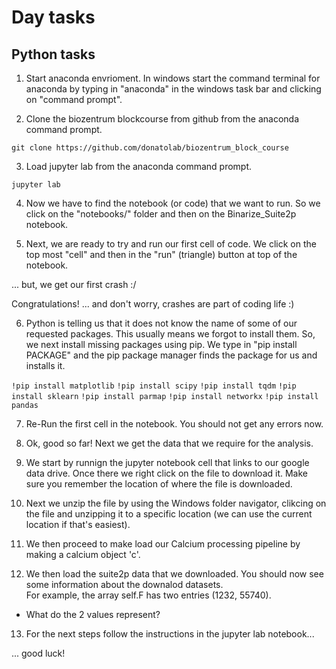 # Day tasks

## Python tasks

1. Start anaconda envrioment. In windows start the command terminal for anaconda by typing in "anaconda" in the windows task bar and clicking on "command prompt".


2. Clone the biozentrum blockcourse from github from the anaconda command prompt.

`git clone https://github.com/donatolab/biozentrum_block_course`


3.  Load jupyter lab from the anaconda command prompt.

`jupyter lab`


4. Now we have to find the notebook (or code) that we want to run. So we click on the "notebooks/" folder and then on the Binarize_Suite2p notebook.


5. Next, we are ready to try and run our first cell of code.  We click on the top most "cell" and then in the "run" (triangle) button at top of the notebook. 

... but, we get our first crash :/ 

Congratulations! ... and don't worry, crashes are part of coding life :)


6.  Python is telling us that it does not know the name of some of our requested packages. This usually means we forgot to install them. So, we next
install missing packages using pip. We type in "pip install PACKAGE" and the pip package manager finds the package for us and installs it.

`!pip install matplotlib`
`!pip install scipy`
`!pip install tqdm`
`!pip install sklearn`
`!pip install parmap`
`!pip install networkx`
`!pip install pandas`


7. Re-Run the first cell in the notebook. You should not get any errors now.


8. Ok, good so far!   Next we get the data that we require for the analysis. 


9. We start by runnign the jupyter notebook cell that links to our google data drive. Once there we right click on the file to download it.  Make sure you remember the location of where the file is downloaded.


10. Next we unzip the file by using the Windows folder navigator, clikcing on the file and unzipping it to a specific location (we can use the current location if that's easiest).


11. We then proceed to make load our Calcium processing pipeline by making a calcium object 'c'.


12. We then load the suite2p data that we downloaded.  You should now see some information about the downalod datasets.  
For example, the array self.F has two entries (1232, 55740).  
- What do the 2 values represent? 


13. For the next steps follow the instructions in the jupyter lab notebook...


... good luck!
